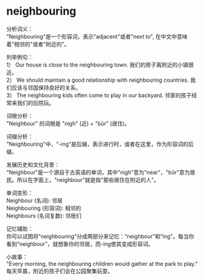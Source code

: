 # neighbouring

分析词义：  
"Neighbouring"是一个形容词，表示"adjacent"或者"next to", 在中文中意味着"相邻的"或者"附近的"。

  

列举例句：  
1） Our house is close to the neighbouring town. 我们的房子离附近的小镇很近。  
2） We should maintain a good relationship with neighbouring countries. 我们应该与邻国保持良好的关系。  
3） The neighbouring kids often come to play in our backyard. 邻家的孩子经常来我们的后院玩。

  

词根分析：  
"Neighbour" 的词根是 "nigh" (近) + "būr" (居住)。

  

词缀分析：  
"Neighbouring"中，“-ing”是后缀，表示进行时，或者在这里，作为形容词的后缀。

  

发展历史和文化背景：  
"Neighbour"是一个源自于古英语的单词，其中"nigh"意为"near"，"būr"意为居民。所以在字面上，"neighbour"就是指"那些居住在附近的人"。

  

单词变形：  
Neighbour (名词): 邻居  
Neighbouring (形容词): 相邻的  
Neighbours (名词复数): 邻居们

  

记忆辅助：  
你可以试图将"neighbouring"分成两部分来记忆：“neighbour”和“ing”。每当你看到“neighbour”，就想象你的邻居，而-ing使其变成形容词。

  

小故事：  
"Every morning, the neighbouring children would gather at the park to play."  
每天早晨，附近的孩子们会在公园聚集玩耍。
